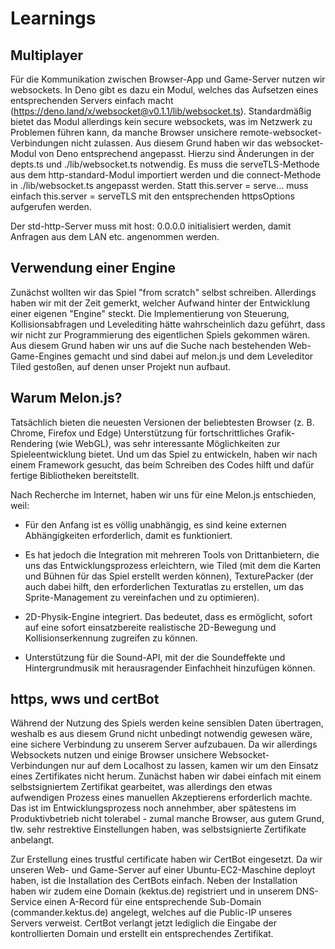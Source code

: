 # Learnings

## Multiplayer
Für die Kommunikation zwischen Browser-App und Game-Server nutzen wir websockets. In Deno gibt es dazu ein Modul, welches das Aufsetzen eines entsprechenden Servers einfach macht (https://deno.land/x/websocket@v0.1.1/lib/websocket.ts). Standardmäßig bietet das Modul allerdings kein secure websockets, was im Netzwerk zu Problemen führen kann, da manche Browser unsichere remote-websocket-Verbindungen nicht zulassen.
Aus diesem Grund haben wir das websocket-Modul von Deno entsprechend angepasst.
Hierzu sind Änderungen in der depts.ts und ./lib/websocket.ts notwendig. Es muss die serveTLS-Methode aus dem http-standard-Modul importiert werden und die connect-Methode in ./lib/websocket.ts angepasst werden. Statt this.server = serve... muss einfach this.server = serveTLS mit den entsprechenden httpsOptions aufgerufen werden.

Der std-http-Server muss mit host: 0.0.0.0 initialisiert werden, damit Anfragen aus dem LAN etc. angenommen werden.

## Verwendung einer Engine
Zunächst wollten wir das Spiel "from scratch" selbst schreiben. Allerdings haben wir mit der Zeit gemerkt, welcher Aufwand hinter der Entwicklung einer eigenen "Engine" steckt. Die Implementierung von Steuerung, Kollisionsabfragen und Levelediting hätte wahrscheinlich dazu geführt, dass wir nicht zur Programmierung des eigentlichen Spiels gekommen wären. Aus diesem Grund haben wir uns auf die Suche nach bestehenden Web-Game-Engines gemacht und sind dabei auf melon.js und dem Leveleditor Tiled gestoßen, auf denen unser Projekt nun aufbaut.

## Warum Melon.js?

Tatsächlich bieten die neuesten Versionen der beliebtesten Browser (z. B. Chrome, Firefox und Edge) Unterstützung für fortschrittliches Grafik-Rendering (wie WebGL), was sehr interessante Möglichkeiten zur Spieleentwicklung bietet. Und um das Spiel zu entwickeln, haben wir nach einem Framework gesucht, das beim Schreiben des Codes hilft und dafür fertige Bibliotheken bereitstellt.

Nach Recherche im Internet, haben wir uns für eine Melon.js entschieden, weil:

- Für den Anfang ist es völlig unabhängig, es sind keine externen Abhängigkeiten erforderlich, damit es funktioniert.

- Es hat jedoch die Integration mit mehreren Tools von Drittanbietern, die uns das Entwicklungsprozess erleichtern, wie Tiled (mit dem die Karten und Bühnen für das Spiel erstellt werden können), TexturePacker (der auch dabei hilft, den erforderlichen Texturatlas zu erstellen, um das Sprite-Management zu vereinfachen und zu optimieren).

- 2D-Physik-Engine integriert. Das bedeutet, dass es ermöglicht, sofort auf eine sofort einsatzbereite realistische 2D-Bewegung und Kollisionserkennung zugreifen zu können.

- Unterstützung für die Sound-API, mit der die Soundeffekte und Hintergrundmusik mit herausragender Einfachheit hinzufügen können.

## https, wws und certBot

Während der Nutzung des Spiels werden keine sensiblen Daten übertragen, weshalb es aus diesem Grund nicht unbedingt notwendig gewesen wäre, eine sichere Verbindung zu unserem Server aufzubauen. Da wir allerdings Websockets nutzen und einige Browser unsichere Websocket-Verbindungen nur auf dem Localhost zu lassen, kamen wir um den Einsatz eines Zertifikates nicht herum. Zunächst haben wir dabei einfach mit einem selbstsigniertem Zertifikat gearbeitet, was allerdings den etwas aufwendigen Prozess eines manuellen Akzeptierens erforderlich machte. Das ist im Entwicklungsprozess noch annehmber, aber spätestens im Produktivbetrieb nicht tolerabel - zumal manche Browser, aus gutem Grund, tlw. sehr restrektive Einstellungen haben, was selbstsignierte Zertifikate anbelangt.

Zur Erstellung eines trustful certificate haben wir CertBot eingesetzt. Da wir unseren Web- und Game-Server auf einer Ubuntu-EC2-Maschine deployt haben, ist die Installation des CertBots einfach. Neben der Installation haben wir zudem eine Domain (kektus.de) registriert und in unserem DNS-Service einen A-Record für eine entsprechende Sub-Domain (commander.kektus.de) angelegt, welches auf die Public-IP unseres Servers verweist. CertBot verlangt jetzt lediglich die Eingabe der kontrollierten Domain und erstellt ein entsprechendes Zertifikat.


